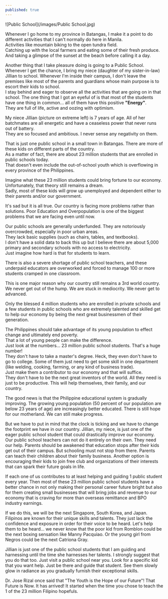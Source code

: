 ```yaml
---
published: true
---
```

![Public School](/images/Public School.jpg)

Whenever I go home to my province in Batangas, I make it a point to do different activities that I can't normally do here in Manila.   
Activities like mountain biking to the open tundra field.   
Catching up with the local farmers and eating some of their fresh produce.   
And taking a glimpse of the sunset at the beach before calling it a day.

Another thing that I take pleasure doing is going to a Public School.   
Whenever I get the chance, I bring my niece (daughter of my sister-in-law) Jillian to school. 
Whenever I'm inside their campus, I don't leave the premises like most of the parents and guardians whose main purpose is to escort their kids to school.   
I stay behind and eager to observe all the activities that are going on in that school. 
The one thing that I got an eyeful of is that most of the students have one thing in common... all of them have this positive **"Energy"**.   
They are full of life, active and oozing with optimism. 

My niece Jillian (picture on extreme left) is 7 years of age. All of her batchmates are all energetic and have a ceaseless power that never runs out of battery.   
They are so focused and ambitious. I never sense any negativity on them.

That is just one public school in a small town in Batangas. There are more of these kids on different parts of the country.   
As a matter of fact, there are about 23 million students that are enrolled in public schools today.   
That doesn't even include the out-of-school youth which is overflowing in every province of the Philippines. 

Imagine what these 23 million students could bring fortune to our economy.   
Unfortunately, that theory still remains a dream.   
Sadly, most of these kids will grow up unemployed and dependent either to their parents and/or our government.

It's sad but it is all true. Our country is facing more problems rather than solutions. 
Poor Education and Overpopulation is one of the biggest problems that we are facing even until now.

Our public schools are generally underfunded. 
They are notoriously overcrowded, especially in poor urban areas.   
They lack basic supplies (such as chairs, tables, and textbooks).   
I don't have a solid data to back this up but I believe there are about 5,000 primary and secondary schools with no access to electricity.   
Just imagine how hard is that for students to learn.  

There is also a severe shortage of public school teachers, and these underpaid educators are overworked and forced to manage 100 or more students cramped in one classroom. 

This is one major reason why our country still remains a 3rd world country.   
We never get out of the hump. We are stuck in mediocrity. We never get to advanced.

Only the blessed 4 million students who are enrolled in private schools and a few students in public schools who are extremely talented and skilled get to help our economy by being the next great businessmen of their generation.

The Philippines should take advantage of its young population to effect change and ultimately end poverty.   
That a lot of young people can make the difference.   
Just look at the numbers... 23 million public school students. That's a huge number!   
They don't have to take a master's degree. Heck, they even don't have to go to college.
Some of them just need to get some skill in one department (like welding, cooking, farming, or any kind of business trade).   
Just make them a contributor to our economy and that will suffice.   
They don't have to be the next great inventors of the world. All they need is just to be productive. This will help themselves, their family, and our country.  

The good news is that the Philippine educational system is gradually improving. 
The growing young population (50 percent of our population are below 23 years of age) are increasingly better educated.
There is still hope for our motherland. We can still make progress.

But we have to put in mind that the clock is ticking and we have to change the footprint we have in our country.
Jillian, my niece, is just one of the eager public school student that could drastically improve our economy. 
Our public school teachers can not do it entirely on their own. They need our help.
Parents should be awakened that education stops after their kids get out of their campus. But schooling must not stop from there. 
Parents can teach their children about their family business. Another option is encouraging their kids to join free club and organizations of their interests that can spark their future goals in life.

If each one of us contributes to at least helping and guiding 1 public student every year.  Then most of these 23 million public school students have a better chance in not only making their personal career future bright but also for them creating small businesses that will bring jobs and revenue to our economy that is craving for more than overseas remittance and BPO industry earnings.

If we do this, we will be the next Singapore, South Korea, and Japan.
Filipinos are known for their unique skills and talents. 
They just lack the confidence and exposure in order for their voice to be heard.
Let's help them to be heard... we never know that the poor kid from Romblon could be the next boxing sensation like Manny Pacquiao. Or the young girl from Negros could be the next Catriona Gray.

Jillian is just one of the public school students that I am guiding and harnessing until the time she harnesses her talents. 
I strongly suggest that you do that too. Just visit a public school near you. Look for a specific kid that you want help. 
Just be there and guide that student. 
See them slowly glow in radiance as you gradually furnish their exceptional skills.

Dr. Jose Rizal once said that "The Youth is the Hope of our Future"! 
That Future is Now. It has arrived! 
It started when the time you chose to teach the 1 of the 23 million Filipino hopefuls.









